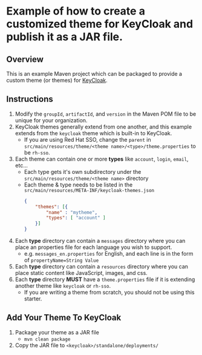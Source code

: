 # Example of how to create a customized theme for KeyCloak and publish it as a JAR file.

## Overview
This is an example Maven project which can be packaged to provide a custom theme (or themes) for [KeyCloak](https://keycloak.org). 

## Instructions

1. Modify the `groupId`, `artifactId`, and `version` in the Maven POM file to be unique for your organization.
1. KeyCloak themes generally extend from one another, and this example extends from the `keycloak` theme which is built-in to KeyCloak.
   * If you are using Red Hat SSO, change the `parent` in `src/main/resources/theme/<theme name>/<type>/theme.properties` to be `rh-sso`.
1. Each theme can contain one or more **types** like `account`, `login`, `email`, etc...
   * Each type gets it's own subdirectory under the `src/main/resources/theme/<theme name>` directory
   * Each theme & type needs to be listed in the `src/main/resources/META-INF/keycloak-themes.json`
     ```json
     {
         "themes": [{
             "name" : "mytheme",
             "types": [ "account" ]
         }]
     }
     ```
1. Each **type** directory can contain a `messages` directory where you can place an properties file for each language you wish to support.
   * e.g. `messages_en.properties` for English, and each line is in the form of `propertyName=String Value`
1. Each **type** directory can contain a `resources` directory where you can place static content like JavaScript, images, and css.
1. Each **type** directory **MUST** have a `theme.properties` file if it is extending another theme like `keycloak` or `rh-sso`.
   * If you are writing a theme from scratch, you should not be using this starter.

## Add Your Theme To KeyCloak

1. Package your theme as a JAR file
   * `mvn clean package`
1. Copy the JAR file to `<keycloak>/standalone/deployments/`